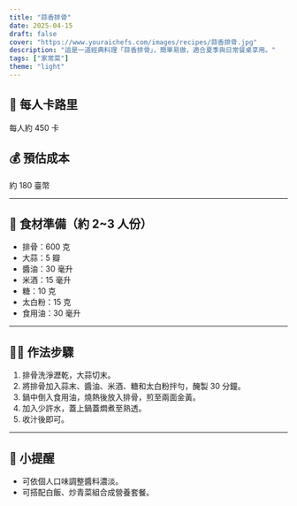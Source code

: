 ```yaml
---
title: "蒜香排骨"
date: 2025-04-15
draft: false
cover: "https://www.youraichefs.com/images/recipes/蒜香排骨.jpg"
description: "這是一道經典料理「蒜香排骨」，簡單易做，適合夏季與日常餐桌享用。"
tags: ["家常菜"]
theme: "light"
---
```


## 🥄 每人卡路里  
每人約 450 卡

## 💰 預估成本  
約 180 臺幣

---

## 🧾 食材準備（約 2~3 人份）

- 排骨：600 克
- 大蒜：5 瓣
- 醬油：30 毫升
- 米酒：15 毫升
- 糖：10 克
- 太白粉：15 克
- 食用油：30 毫升

---

## 👩‍🍳 作法步驟

1. 排骨洗淨瀝乾，大蒜切末。
2. 將排骨加入蒜末、醬油、米酒、糖和太白粉拌勻，醃製 30 分鐘。
3. 鍋中倒入食用油，燒熱後放入排骨，煎至兩面金黃。
4. 加入少許水，蓋上鍋蓋燜煮至熟透。
5. 收汁後即可。

---

## 📝 小提醒

- 可依個人口味調整醬料濃淡。
- 可搭配白飯、炒青菜組合成營養套餐。
